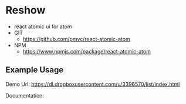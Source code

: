Reshow
===============
   * react atomic ui for atom 
   * GIT
      * https://github.com/pmvc/react-atomic-atom 
   * NPM
      * https://www.npmjs.com/package/react-atomic-atom 

## Example Usage
Demo Url:
https://dl.dropboxusercontent.com/u/3396570/list/index.html

Documentation:

